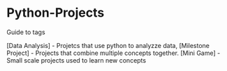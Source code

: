 # Python-Projects
Guide to tags


[Data Analysis] - Projetcs that use python to analyzze data, 
[Milestone Project] - Projects that combine multiple concepts together. 
[Mini Game] - Small scale projects used to learn new concepts

